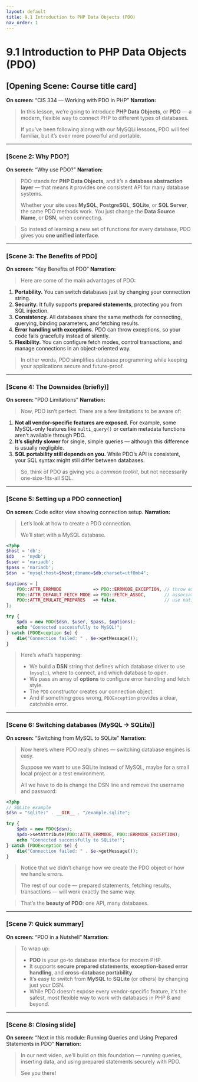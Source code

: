 ```yaml
---
layout: default
title: 9.1 Introduction to PHP Data Objects (PDO)
nav_order: 1
---
```


# 9.1 Introduction to PHP Data Objects (PDO)

## **[Opening Scene: Course title card]**

**On screen:** “CIS 334 — Working with PDO in PHP”
**Narration:**

> In this lesson, we’re going to introduce **PHP Data Objects**, or **PDO** — a modern, flexible way to connect PHP to different types of databases.
>
> If you’ve been following along with our MySQLi lessons, PDO will feel familiar, but it’s even more powerful and portable.

---

### **[Scene 2: Why PDO?]**

**On screen:** “Why use PDO?”
**Narration:**

> PDO stands for **PHP Data Objects**, and it’s a **database abstraction layer** — that means it provides one consistent API for many database systems.
>
> Whether your site uses **MySQL**, **PostgreSQL**, **SQLite**, or **SQL Server**, the same PDO methods work. You just change the **Data Source Name**, or **DSN**, when connecting.

> So instead of learning a new set of functions for every database, PDO gives you **one unified interface**.

---

### **[Scene 3: The Benefits of PDO]**

**On screen:** “Key Benefits of PDO”
**Narration:**

> Here are some of the main advantages of PDO:

1. **Portability.** You can switch databases just by changing your connection string.
2. **Security.** It fully supports **prepared statements**, protecting you from SQL injection.
3. **Consistency.** All databases share the same methods for connecting, querying, binding parameters, and fetching results.
4. **Error handling with exceptions.** PDO can throw exceptions, so your code fails gracefully instead of silently.
5. **Flexibility.** You can configure fetch modes, control transactions, and manage connections in an object-oriented way.

> In other words, PDO simplifies database programming while keeping your applications secure and future-proof.

---

### **[Scene 4: The Downsides (briefly)]**

**On screen:** “PDO Limitations”
**Narration:**

> Now, PDO isn’t perfect. There are a few limitations to be aware of:

1. **Not all vendor-specific features are exposed.** For example, some MySQL-only features like `multi_query()` or certain metadata functions aren’t available through PDO.
2. **It’s slightly slower** for single, simple queries — although this difference is usually negligible.
3. **SQL portability still depends on you.** While PDO’s API is consistent, your SQL syntax might still differ between databases.

> So, think of PDO as giving you a *common toolkit*, but not necessarily one-size-fits-all SQL.

---

### **[Scene 5: Setting up a PDO connection]**

**On screen:** Code editor view showing connection setup.
**Narration:**

> Let’s look at how to create a PDO connection.
>
> We’ll start with a MySQL database.

```php
<?php
$host = 'db';
$db   = 'mydb';
$user = 'mariadb';
$pass = 'mariadb';
$dsn  = "mysql:host=$host;dbname=$db;charset=utf8mb4";

$options = [
    PDO::ATTR_ERRMODE            => PDO::ERRMODE_EXCEPTION, // throw exceptions
    PDO::ATTR_DEFAULT_FETCH_MODE => PDO::FETCH_ASSOC,       // associative arrays
    PDO::ATTR_EMULATE_PREPARES   => false,                  // use native prepares
];

try {
    $pdo = new PDO($dsn, $user, $pass, $options);
    echo "Connected successfully to MySQL!";
} catch (PDOException $e) {
    die("Connection failed: " . $e->getMessage());
}
```

> Here’s what’s happening:
>
> * We build a **DSN** string that defines which database driver to use (`mysql:`), where to connect, and which database to open.
> * We pass an array of **options** to configure error handling and fetch style.
> * The `PDO` constructor creates our connection object.
> * And if something goes wrong, `PDOException` provides a clear, catchable error.

---

### **[Scene 6: Switching databases (MySQL → SQLite)]**

**On screen:** “Switching from MySQL to SQLite”
**Narration:**

> Now here’s where PDO really shines — switching database engines is easy.
>
> Suppose we want to use SQLite instead of MySQL, maybe for a small local project or a test environment.
>
> All we have to do is change the DSN line and remove the username and password:

```php
<?php
// SQLite example
$dsn = "sqlite:" . __DIR__ . "/example.sqlite";

try {
    $pdo = new PDO($dsn);
    $pdo->setAttribute(PDO::ATTR_ERRMODE, PDO::ERRMODE_EXCEPTION);
    echo "Connected successfully to SQLite!";
} catch (PDOException $e) {
    die("Connection failed: " . $e->getMessage());
}
```

> Notice that we didn’t change how we create the PDO object or how we handle errors.
>
> The rest of our code — prepared statements, fetching results, transactions — will work exactly the same way.

> That’s the **beauty of PDO**: one API, many databases.

---

### **[Scene 7: Quick summary]**

**On screen:** “PDO in a Nutshell”
**Narration:**

> To wrap up:
>
> * **PDO** is your go-to database interface for modern PHP.
> * It supports **secure prepared statements**, **exception-based error handling**, and **cross-database portability**.
> * It’s easy to switch from **MySQL** to **SQLite** (or others) by changing just your DSN.
> * While PDO doesn’t expose every vendor-specific feature, it’s the safest, most flexible way to work with databases in PHP 8 and beyond.

---

### **[Scene 8: Closing slide]**

**On screen:** “Next in this module: Running Queries and Using Prepared Statements in PDO”
**Narration:**

> In our next video, we’ll build on this foundation — running queries, inserting data, and using prepared statements securely with PDO.
>
> See you there!
